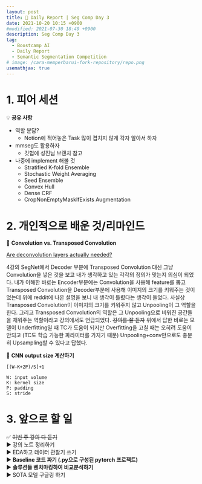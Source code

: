 ```yaml
---
layout: post
title: 📔 Daily Report | Seg Comp Day 3
date: 2021-10-20 10:15 +0900
#modified: 2021-07-30 18:49 +0900
description: Seg Comp Day 3
tag:
  - Boostcamp AI
  - Daily Report
  - Semantic Segmentation Competition
# image: /cara-memperbarui-fork-repository/repo.png
usemathjax: true
---
```


# 1. 피어 세션

💡 **공유 사항**
- 역할 분담?
    - Notion에 적어놓은 Task 많이 겹치지 않게 각자 알아서 하자
- mmseg도 활용하자
    - 깃헙에 성진님 브랜치 참고
- 나중에 implement 해볼 것
    - Stratified K-fold Ensemble
    - Stochastic Weight Averaging
    - Seed Ensemble
    - Convex Hull
    - Dense CRF
    - CropNonEmptyMaskIfExists Augmentation

# 2. 개인적으로 배운 것/리마인드

🌿 **Convolution vs. Transposed Convolution**

[Are deconvolution layers actually needed?](https://www.reddit.com/r/MachineLearning/comments/4wbn81/are_deconvolution_layers_actually_needed/)

4강의 SegNet에서 Decoder 부분에 Transposed Convolution 대신 그냥 Convolution을 넣은 것을 보고 내가 생각하고 있는 각각의 정의가 맞는지 의심이 되었다. 내가 이해한 바로는 Encoder부분에는 Convolution을 사용해 feature를 뽑고 Transposed Convolution을 Decoder부분에 사용해 이미지의 크기를 키워주는 것이었는데 위에 reddit에 나온 설명을 보니 내 생각이 틀렸다는 생각이 들었다. 사실상 Transposed Convolution이 이미지의 크기를 키워주지 않고 Unpooling이 그 역할을 한다. 그리고 Transposed Convolution의 역할은 그 Unpooling으로 비워진 공간들을 채워주는 역할이라고 강의에서도 언급되었다. ~~강의를 잘 듣자~~ 위에서 답한 바로는 모델이 Underfitting일 때 TC가 도움이 되지만 Overfitting을 고칠 때는 오히려 도움이 안되고 (TC도 학습 가능한 파라미터를 가지기 때문) Unpooling+conv만으로도 충분히 Upsampling할 수 있다고 답했다.

🌿 **CNN output size 계산하기**

```
[(W−K+2P)/S]+1

W: input volume
K: kernel size
P: padding
S: stride
```

# 3. 앞으로 할 일

✅ ~~이번 주 강의 다 듣기~~\
▶️ 강의 노트 정리하기\
▶️ EDA하고 데이터 관찰기 쓰기\
▶️ **Baseline 코드 짜기 (.py으로 구성된 pytorch 프로젝트)**\
▶️ **솔루션들 벤치마킹하여 비교분석하기**\
▶️ SOTA 모델 구글링 하기